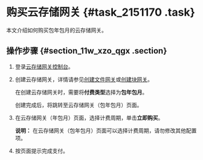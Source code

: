# 购买云存储网关 {#task_2151170 .task}

本文介绍如何购买包年包月的云存储网关。

## 操作步骤 {#section_11w_xzo_qgx .section}

1.  登录[云存储网关控制台](https://sgwnew.console.aliyun.com/)。
2.  创建云存储网关，详情请参见[创建文件网关](../../../../cn.zh-CN/云控制台用户指南/文件网关/管理文件网关.md#section_i9x_102_e8q)或[创建块网关](../../../../cn.zh-CN/云控制台用户指南/块网关/管理块网关.md#section_0x3_5ab_h7w)。 

    在创建云存储网关时，需要将**付费类型**选择为**包年包月**。

    创建完成后，将跳转至云存储网关（包年包月）页面。

3.  在云存储网关（年包月）页面，选择计费周期，单击**立即购买**。 

    **说明：** 在云存储网关（包年包月）页面可以选择计费周期，请勿修改其他配置项。

4.  按页面提示完成支付。

